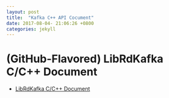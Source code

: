 ```yaml
---
layout: post
title:  "Kafka C++ API Cocument"
date: 2017-08-04- 21:06:26 +0800
categories: jekyll
---
```

# (GitHub-Flavored) LibRdKafka C/C++ Document


 * [LibRdKafka C/C++ Document](https://limenghua.github.io/docs/kafka/)